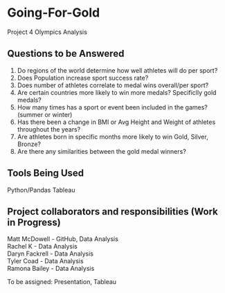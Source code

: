 # Going-For-Gold
Project 4 Olympics Analysis

## Questions to be Answered
1. Do regions of the world determine how well athletes will do per sport?
2. Does Population increase sport success rate?
3. Does number of athletes correlate to medal wins overall/per sport?
4. Are certain countries more likely to win more medals? Specificlly gold medals? 
5. How many times has a sport or event been included in the games? (summer or winter)
6. Has there been a change in BMI or Avg Height and Weight of athletes throughout the years? 
7. Are athletes born in specific months more likely to win Gold, Silver, Bronze?
8. Are there any similarities between the gold medal winners? 

## Tools Being Used
Python/Pandas
Tableau

## Project collaborators and responsibilities (Work in Progress)
Matt McDowell - GitHub, Data Analysis <br>
Rachel K - Data Analysis <br>
Daryn Fackrell - Data Analysis <br>
Tyler Coad - Data Analysis <br>
Ramona Bailey - Data Analysis <br>

To be assigned: Presentation, Tableau


